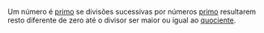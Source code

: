 Um número é [primo](Termos%20gerais.md#Número%20Primo) se divisões sucessivas por números [primo](Termos%20gerais.md#Número%20Primo) resultarem resto diferente de zero até o divisor ser maior ou igual ao [quociente](Termos%20gerais.md#Quociente).